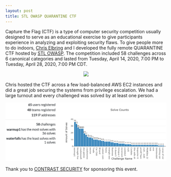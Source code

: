 ```yaml
---
layout: post
title: STL OWASP QUARANTINE CTF
---
```


Capture the Flag (CTF) is a type of computer security competition usually designed to serve as an educational exercise to give participants experience in analyzing and exploiting security flaws. To give people more to do indoors, [Chris Elbring](https://www.linkedin.com/in/chris-elbring-jr-2a255968/) and I developed the fully remote QUARANTINE CTF hosted by [STL OWASP](https://www.meetup.com/OWASP-STL/events/268671040/). The competition included 58 challenges across 6 canonical categories and lasted from Tuesday, April 14, 2020, 7:00 PM to Tuesday, April 28, 2020, 7:00 PM CDT.

<p align="center">
<img src= "https://zacheller.dev/images/ctf/quarantine/category_breakdown.png">
</p>

Chris hosted the CTF across a few load-balanced AWS EC2 instances and did a great job securing the systems from privilege escalation. We had a large turnout and every challenged was solved by at least one person.

![ctf_stats](/images/ctf/quarantine/ctf_stats.png)

Thank you to [CONTRAST SECURITY](https://www.contrastsecurity.com/) for sponsoring this event.
